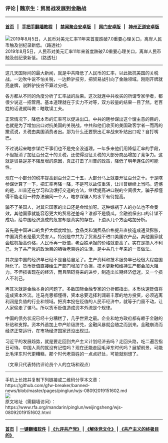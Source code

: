 ### 评论 | 魏京生：贸易战发展到金融战
------------------------

#### [首页](https://github.com/gfw-breaker/banned-news/blob/master/README.md) &nbsp;&nbsp;|&nbsp;&nbsp; [手把手翻墙教程](https://github.com/gfw-breaker/guides/wiki) &nbsp;&nbsp;|&nbsp;&nbsp; [禁闻聚合安卓版](https://github.com/gfw-breaker/bn-android) &nbsp;&nbsp;|&nbsp;&nbsp; [网门安卓版](https://github.com/oGate2/oGate) &nbsp;&nbsp;|&nbsp;&nbsp; [神州正道安卓版](https://github.com/SzzdOgate/update) 



<div id="headerimg">
 <img alt="2019年8月5日，人民币对美元汇率11年来首度跌破7.0重要心理关口，离岸人民币触及创纪录新低。（路透社）" src="https://www.rfa.org/mandarin/pinglun/weijingsheng/wjs-08092019151602.html/bcd.jpg/image" title="2019年8月5日，人民币对美元汇率11年来首度跌破7.0重要心理关口，离岸人民币触及创纪录新低。（路透社）"/>
 <div id="headerimgcontents">
  <div id="headerimgcaption">
   <span>
    2019年8月5日，人民币对美元汇率11年来首度跌破7.0重要心理关口，离岸人民币触及创纪录新低。（路透社）
   </span>
   <!-- zoomattribute -->
  </div>
  <!-- headerimgcaption -->
 </div>
 <!-- headerimagecontents -->
</div>

<hr/>
<div id="storytext">
 <div>
  <div class="slot_header">
  </div>
 </div>
 <p>
  这几天国际间的最大新闻，就是中共降低了人民币的汇率，以此抵抗美国的关税战。一边吹牛说不怕关税，一边黔驴技穷，把贸易战引向了金融领域。刚刚开牌就亮底牌，说黔驴技穷不算过分吧。
 </p>
 <p>
  各方都从不同的角度分析了汇率战的后果。这次就连中共收买的所谓专家学者，都很少说这一招管用。基本道理就在于实力不对等，双方较量的结果一目了然。老百姓的话说就叫做：瞎耽误工夫。
 </p>
 <p>
  正常情况下，降低本币的汇率可以促进出口。中共的瞎参谋出这个馊主意的目的，也就是为了增加出口对抗美国的关税战。中共和他们收买的美国政客学者一而再的撒谎说，关税由美国消费者出。那为什么还要祭出汇率战来补贴出口呢？自打嘴巴。
 </p>
 <p>
  不过说起来瞎参谋烂干事们也不是完全没道理。一年多来他们用降低汇率的手段，不但抵消了加征百分之十的关税，还使得没征关税的大部分商品增加了竞争力。这就是贸易逆差不降反增的原因，真正打击了川普的政策，降低了明年连任的可能性。
 </p>
 <p>
  现在一小部分的税率提高到百分之二十五，大部分马上就要开征百分之十。于是瞎参谋计算了一下，把汇率再降一降，不是可以故伎重演，让川普继续上当吗。遗憾的是，川普还在学习和流氓打交道的方法，继续提高进口税的空间很大。骗子都懂得不能老用一种办法骗同一个人，瞎参谋骗人的水平有待提高。
 </p>
 <p>
  骗不了美国人，对其它国家的出口还是会增加呀。这种嫁祸于人的办法也不会奏效，其他国家就能容忍更大的贸易逆差吗？谁都不是傻瓜。金融战保出口的计谋不成功，给中国经济造成的危害却是真实的存在。下边从几个方面略加分析。
 </p>
 <p>
  首先是中国进口的负担大幅度增加。食品类和消费品价格提升直接造成通货膨胀，中国消费者是最大受害人。特别是中共为了贸易战不进口美国农产品，其他国家就会趁机抬高价格，人民币再一贬值，老百姓承担的价格就更高了。实在是损人不利己，为了共产党的政治目的牺牲老百姓的生活，是中共几十年来的一贯做法。
 </p>
 <p>
  其次是中国的经济早已经不是自给自足了。生产资料和技术服务早已经很大程度国际化了。货币贬值直接给生产部门增加了负担，技术更新和维持生产都会加大阻力。不但损害现在的经济，而且阻碍将来的进步，制造出长期经济低迷。又一个损人不利己。
 </p>
 <p>
  再其次就是金融本身的问题了。多数国际金融专家的分析都指出，本币快速贬值将造成资本外流。连马克思都懂得，资本总要选择利润最丰厚的地方投资，必须逃离利润是负值的行业和领域。把资本投在贬值的人民币经济中，就等于门窗不动，让人家偷走了骡马。所以货币贬值造成资本外流是个规律。
 </p>
 <p>
  中国的债务状况已经十分糟糕了，几乎世界之最。企业和地方政府都有赖于金融的补贴和支撑。资本外逃加上中产阶级挤兑，金融风暴就会随之而到来。金融崩溃而经济正常运行，在市场经济国家还没出现过。
 </p>
 <p>
  习近平的发展趋势，就是要走回到共产主义计划经济去吗？走回头路，吃二遍苦指日可待。中国人真的就没有记性吗？现在还能走回毛泽东时代吗？展望前景，可能比毛泽东时代更糟糕，那个时代老百姓的一点点好处，可能就别想了。
 </p>
 <p>
  （文章只代表特约评论员个人的立场和观点）
 </p>
</div>

<hr/>
手机上长按并复制下列链接或二维码分享本文章：<br/>
https://github.com/gfw-breaker/banned-news/blob/master/pages/pinglun/wjs-08092019151602.md <br/>
<a href='https://github.com/gfw-breaker/banned-news/blob/master/pages/pinglun/wjs-08092019151602.md'><img src='https://github.com/gfw-breaker/banned-news/blob/master/pages/pinglun/wjs-08092019151602.md.png'/></a> <br/>
原文地址（需翻墙访问）：https://www.rfa.org/mandarin/pinglun/weijingsheng/wjs-08092019151602.html


------------------------
#### [首页](https://github.com/gfw-breaker/banned-news/blob/master/README.md) &nbsp;|&nbsp; [一键翻墙软件](https://github.com/gfw-breaker/nogfw/blob/master/README.md) &nbsp;| [《九评共产党》](https://github.com/gfw-breaker/9ping.md/blob/master/README.md#九评之一评共产党是什么) | [《解体党文化》](https://github.com/gfw-breaker/jtdwh.md/blob/master/README.md) | [《共产主义的终极目的》](https://github.com/gfw-breaker/gczydzjmd.md/blob/master/README.md)

